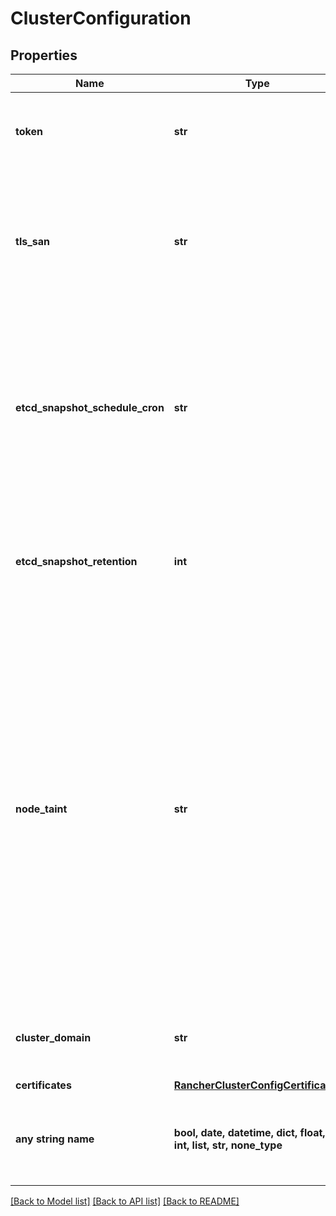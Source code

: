 # ClusterConfiguration


## Properties
Name | Type | Description | Notes
------------ | ------------- | ------------- | -------------
**token** | **str** | Shared secret used to join a server or agent to a cluster. | [optional] 
**tls_san** | **str** | This maps to ranchers &#x60;tls-san&#x60;. Add additional hostname or IP as a Subject Alternative Name in the TLS cert. | [optional] 
**etcd_snapshot_schedule_cron** | **str** | This maps to ranchers &#x60;etcd-snapshot-schedule-cron&#x60;. Snapshot interval time in cron spec. eg. every 5 hours ‘0 */5 * * *’. Default: at 12 am/pm | [optional]  if omitted the server will use the default value of "0 0,12 * * *"
**etcd_snapshot_retention** | **int** | This maps to ranchers &#x60;etcd-snapshot-retention&#x60;. Number of snapshots to retain. | [optional]  if omitted the server will use the default value of 5
**node_taint** | **str** | This maps to ranchers &#x60;node-taint&#x60;. Registering kubelet with set of taints. By default, server nodes will be schedulable and thus your workloads can get launched on them. If you wish to have a dedicated control plane where no user workloads will run, you can use taints. | [optional] 
**cluster_domain** | **str** | This maps to ranchers &#x60;cluster-domain&#x60;. Cluster Domain. | [optional] 
**certificates** | [**RancherClusterConfigCertificates**](RancherClusterConfigCertificates.md) |  | [optional] 
**any string name** | **bool, date, datetime, dict, float, int, list, str, none_type** | any string name can be used but the value must be the correct type | [optional]

[[Back to Model list]](../README.md#documentation-for-models) [[Back to API list]](../README.md#documentation-for-api-endpoints) [[Back to README]](../README.md)


